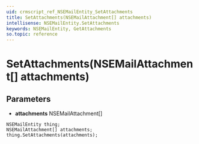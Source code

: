 ```yaml
---
uid: crmscript_ref_NSEMailEntity_SetAttachments
title: SetAttachments(NSEMailAttachment[] attachments)
intellisense: NSEMailEntity.SetAttachments
keywords: NSEMailEntity, GetAttachments
so.topic: reference
---
```


# SetAttachments(NSEMailAttachment[] attachments)

## Parameters

* **attachments** NSEMailAttachment[]

```crmscript
NSEMailEntity thing;
NSEMailAttachment[] attachments;
thing.SetAttachments(attachments);
```

